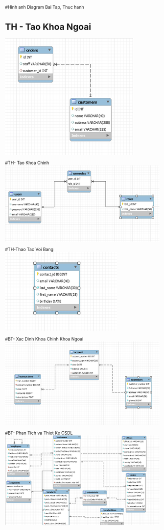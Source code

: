 #Hinh anh Diagram Bai Tap, Thuc hanh

# TH - Tao Khoa Ngoai
![Test Image 3](ThietKeVaTaoCSDL/TH-TaoKhoaNgoai/Diagram.PNG)

#TH- Tao Khoa Chinh
![Test Image 3](ThietKeVaTaoCSDL/TH-TaoKhoaChinh/DiaGram.PNG)

#TH-Thao Tac Voi Bang
![Test Image 3](ThietKeVaTaoCSDL/TH-ThaoTacVoiBang/Diagram.PNG)

#BT- Xac Dinh Khoa Chinh Khoa Ngoai
![Test Image 3](ThietKeVaTaoCSDL/BT-XacDinhKhoaChinhKhoaNgoai/Diagram.PNG)

#BT- Phan Tich va Thiet Ke CSDL
![Test Image 3](ThietKeVaTaoCSDL/BT-PhanTichvaThietKeCSDL/Diagram.PNG)
